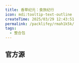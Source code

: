 ```yaml
---
title: 香草纪元：食旅纪行
icon: mdi:tooltip-text-outline
createTime: 2025/03/29 12:43:51
permalink: /packlifey/rmah1k5k/
tags:
  - 整合包
---
```


## 官方源




